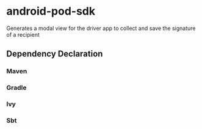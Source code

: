 # android-pod-sdk
Generates a modal view for the driver app to collect and save the signature of a recipient
## Dependency Declaration
### Maven
### Gradle
### Ivy
### Sbt